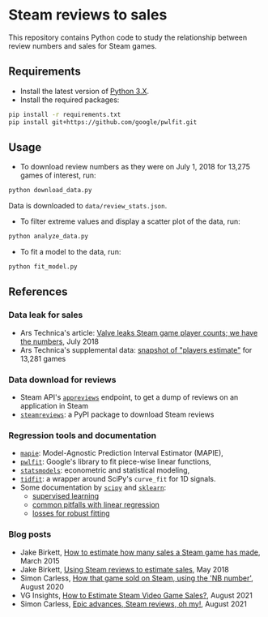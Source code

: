 # Steam reviews to sales

This repository contains Python code to study the relationship between review numbers and sales for Steam games.

## Requirements

- Install the latest version of [Python 3.X][python-download].
- Install the required packages:

```bash
pip install -r requirements.txt
pip install git+https://github.com/google/pwlfit.git
```

[python-download]: <https://www.python.org/downloads/>

## Usage

- To download review numbers as they were on July 1, 2018 for 13,275 games of interest, run:

```bash
python download_data.py
```

Data is downloaded to `data/review_stats.json`.

- To filter extreme values and display a scatter plot of the data, run:

```bash
python analyze_data.py
```

- To fit a model to the data, run:

```bash
python fit_model.py
```

## References

### Data leak for sales

- Ars Technica's article: [Valve leaks Steam game player counts; we have the numbers][arstechnica18-article], July 2018
- Ars Technica's supplemental data: [snapshot of "players estimate"][arstechnica18-data] for 13,281 games

### Data download for reviews

- Steam API's [`appreviews`][steamapi-getreviews] endpoint, to get a dump of reviews on an application in Steam
- [`steamreviews`][pypi-steamreviews]: a PyPI package to download Steam reviews

### Regression tools and documentation

- [`mapie`][pypi-mapie]: Model-Agnostic Prediction Interval Estimator (MAPIE),
- [`pwlfit`][pypi-pwlfit]: Google's library to fit piece-wise linear functions,
- [`statsmodels`][pypi-statsmodels]: econometric and statistical modeling,
- [`tidfit`][pypi-tidfit]: a wrapper around SciPy's `curve_fit` for 1D signals.
- Some documentation by [`scipy`][pypi-scipy] and [`sklearn`][pypi-sklearn]:
  - [supervised learning][sklearn-supervised-learning-doc]
  - [common pitfalls with linear regression][sklearn-common-pitfalls-doc]
  - [losses for robust fitting][scipy-robust-fitting-doc]

### Blog posts

- Jake Birkett, [How to estimate how many sales a Steam game has made][birkett15], March 2015
- Jake Birkett, [Using Steam reviews to estimate sales][birkett18], May 2018
- Simon Carless, [How that game sold on Steam, using the 'NB number'][carless20], August 2020
- VG Insights, [How to Estimate Steam Video Game Sales?][vginsights21], August 2021
- Simon Carless, [Epic advances, Steam reviews, oh my!][carless21], August 2021

<!-- Definitions -->

[arstechnica18-article]: <https://arstechnica.com/gaming/2018/07/steam-data-leak-reveals-precise-player-count-for-thousands-of-games/>
[arstechnica18-data]: <http://www.arstechnica.com/wp-content/uploads/2018/07/games_achievements_players_2018-07-01.csv>

[steamapi-getreviews]: <https://partner.steamgames.com/doc/store/getreviews>
[pypi-steamreviews]: <https://github.com/woctezuma/download-steam-reviews>

[pypi-mapie]: <https://github.com/scikit-learn-contrib/MAPIE>
[pypi-pwlfit]: <https://github.com/google/pwlfit>
[pypi-statsmodels]: <https://github.com/statsmodels/statsmodels>
[pypi-tidfit]: <https://github.com/aminnj/tidfit>
[pypi-scipy]: <https://github.com/scipy/scipy>
[pypi-sklearn]: <https://github.com/scikit-learn/scikit-learn>
[sklearn-supervised-learning-doc]: <https://scikit-learn.org/stable/supervised_learning.html>
[sklearn-common-pitfalls-doc]: <https://scikit-learn.org/stable/auto_examples/inspection/plot_linear_model_coefficient_interpretation.html>
[scipy-robust-fitting-doc]: <https://scipy-cookbook.readthedocs.io/items/robust_regression.html>

[birkett15]: <https://greyaliengames.com/blog/how-to-estimate-how-many-sales-a-steam-game-has-made/>
[birkett18]: <https://www.gamasutra.com/blogs/JakeBirkett/20180504/317366/Using_Steam_reviews_to_estimate_sales.php>
[carless20]: <https://newsletter.gamediscover.co/p/how-that-game-sold-on-steam-using>
[vginsights21]: <https://vginsights.com/insights/article/how-to-estimate-steam-video-game-sales/>
[carless21]: <https://newsletter.gamediscover.co/p/epic-advances-steam-reviews-oh-my>

